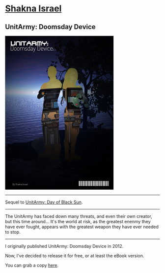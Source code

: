 # [Shakna Israel](/)

## UnitArmy: Doomsday Device

![UnitArmy: Doomsday Device](/unitarmy-doomsday-device.jpg)

---

Sequel to [UnitArmy: Day of Black Sun](/UnitArmy-Day-of-Black-Sun).

---

The UnitArmy has faced down many threats, and even their own creator, but this time around... It's the world at risk, as the greatest enenmy they have ever fought, appears with the greatest weapon they have ever needed to stop.

---

I originally published UnitArmy: Doomsday Device in 2012.

Now, I've decided to release it for free, or at least the eBook version.

You can grab a copy [here](https://shakna.keybase.pub/UA2DD.epub).
